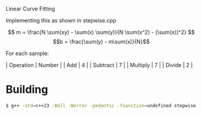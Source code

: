 Linear Curve Fitting

Implementing this as shown in stepwise.cpp

$$ m = \frac{N \sum(xy) - \sum(x) \sum(y)}{N \sum(x^2) - (\sum(x))^2} $$
$$b = \frac{\sum(y) - m\sum(x)}{N}$$

For each sample:

| Operation | Number |
| Add       | 4      |
| Subtract  | 7      |
| Multiply  | 7      |
| Divide    | 2      |


# Building
```sh
$ g++ -std=c++23 -Wall -Werror -pedantic -fsanitize=undefined stepwise.cpp -o stepwise
```
